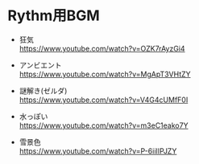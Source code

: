 # Rythm用BGM

- 狂気    
  https://www.youtube.com/watch?v=OZK7rAyzGi4

- アンビエント  
  https://www.youtube.com/watch?v=MgApT3VHtZY

- 謎解き(ゼルダ)  
  https://www.youtube.com/watch?v=V4G4cUMfF0I

- 水っぽい  
  https://www.youtube.com/watch?v=m3eC1eako7Y

- 雪景色  
  https://www.youtube.com/watch?v=P-6iiIIPJZY